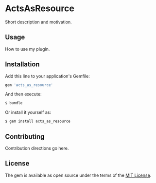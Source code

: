 # ActsAsResource
Short description and motivation.

## Usage
How to use my plugin.

## Installation
Add this line to your application's Gemfile:

```ruby
gem 'acts_as_resource'
```

And then execute:
```bash
$ bundle
```

Or install it yourself as:
```bash
$ gem install acts_as_resource
```

## Contributing
Contribution directions go here.

## License
The gem is available as open source under the terms of the [MIT License](https://opensource.org/licenses/MIT).
